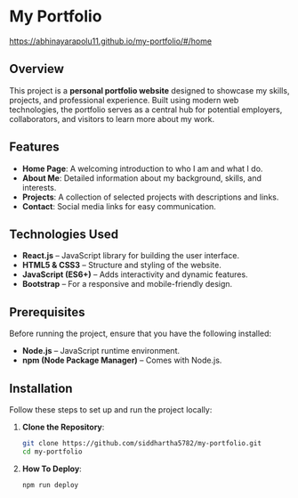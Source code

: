 # My Portfolio
https://abhinayarapolu11.github.io/my-portfolio/#/home
## Overview

This project is a **personal portfolio website** designed to showcase my skills, projects, and professional experience. Built using modern web technologies, the portfolio serves as a central hub for potential employers, collaborators, and visitors to learn more about my work.

## Features

- **Home Page**: A welcoming introduction to who I am and what I do.
- **About Me**: Detailed information about my background, skills, and interests.
- **Projects**: A collection of selected projects with descriptions and links.
- **Contact**: Social media links for easy communication.

## Technologies Used

- **React.js** – JavaScript library for building the user interface.
- **HTML5 & CSS3** – Structure and styling of the website.
- **JavaScript (ES6+)** – Adds interactivity and dynamic features.
- **Bootstrap** – For a responsive and mobile-friendly design.

## Prerequisites

Before running the project, ensure that you have the following installed:

- **Node.js** – JavaScript runtime environment.
- **npm (Node Package Manager)** – Comes with Node.js.

## Installation

Follow these steps to set up and run the project locally:

1. **Clone the Repository**:

   ```bash
   git clone https://github.com/siddhartha5782/my-portfolio.git
   cd my-portfolio
2. **How To Deploy**:
   ```bash
   npm run deploy
